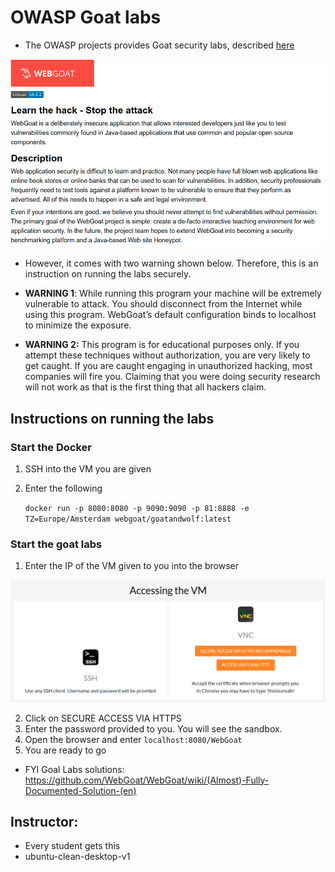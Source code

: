 # OWASP Goat labs

* The OWASP projects provides Goat security labs, described [here](https://owasp.org/www-project-webgoat/)

![](../images/owasp-goat.png)

* However, it comes with two warning shown below. Therefore, this is an instruction on running the labs securely.

* __WARNING 1__: While running this program your machine will be extremely vulnerable to attack. You should disconnect from the Internet while using this program. WebGoat’s default configuration binds to localhost to minimize the exposure.

* __WARNING 2:__ This program is for educational purposes only. If you attempt these techniques without authorization, you are very likely to get caught. If you are caught engaging in unauthorized hacking, most companies will fire you. Claiming that you were doing security research will not work as that is the first thing that all hackers claim.

## Instructions on running the labs

### Start the Docker

1. SSH into the VM you are given
2. Enter the following

   `docker run -p 8080:8080 -p 9090:9090 -p 81:8888 -e TZ=Europe/Amsterdam webgoat/goatandwolf:latest`

### Start the goat labs

1. Enter the IP of the VM given to you into the browser

![](../images/goat_01.png)

2. Click on SECURE ACCESS VIA HTTPS
3. Enter the password provided to you. You will see the sandbox.
5. Open the browser and enter `localhost:8080/WebGoat`
6. You are ready to go
   
* FYI Goal Labs solutions: https://github.com/WebGoat/WebGoat/wiki/(Almost)-Fully-Documented-Solution-(en)

## Instructor:

* Every student gets this
* ubuntu-clean-desktop-v1
